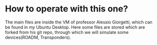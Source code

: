 # How to operate with this one?

The main files are inside the VM of professor Alessio Giorgetti, which can be found in my Ubuntu Desktop. Here some files are stored which are forked from his git repo, through which we will simulate some devices(ROADM, Transponders).

